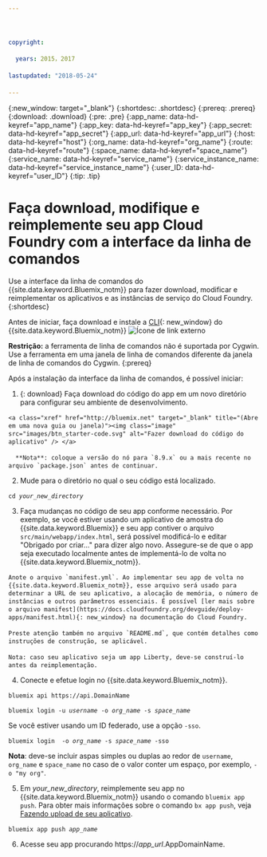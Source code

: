 ```yaml
---



copyright:

  years: 2015，2017

lastupdated: "2018-05-24"

---
```


{:new_window: target="_blank"}
{:shortdesc: .shortdesc}
{:prereq: .prereq}
{:download: .download}
{:pre: .pre}
{:app_name: data-hd-keyref="app_name"}
{:app_key: data-hd-keyref="app_key"}
{:app_secret: data-hd-keyref="app_secret"}
{:app_url: data-hd-keyref="app_url"}
{:host: data-hd-keyref="host"}
{:org_name: data-hd-keyref="org_name"}
{:route: data-hd-keyref="route"}
{:space_name: data-hd-keyref="space_name"}
{:service_name: data-hd-keyref="service_name"}
{:service_instance_name: data-hd-keyref="service_instance_name"}
{:user_ID: data-hd-keyref="user_ID"}
{:tip: .tip}

# Faça download, modifique e reimplemente seu app Cloud Foundry com a interface da linha de comandos

Use a interface da linha de comandos do {{site.data.keyword.Bluemix_notm}} para fazer download, modificar e reimplementar os aplicativos e as instâncias de serviço do Cloud Foundry.
{:shortdesc}

Antes de iniciar, faça download e instale a [CLI](/docs/cli/index.html#overview){: new_window} do {{site.data.keyword.Bluemix_notm}} ![Ícone de link externo](../../../icons/launch-glyph.svg)


**Restrição:** a ferramenta de linha de comandos não é suportada por Cygwin. Use a ferramenta em uma janela de linha de comandos diferente da janela de linha de comandos do Cygwin.
{:prereq}

Após a instalação da interface da linha de comandos, é possível iniciar:

  1. {: download} Faça download do código do app em um novo diretório para configurar seu ambiente de desenvolvimento.

    <a class="xref" href="http://bluemix.net" target="_blank" title="(Abre em uma nova guia ou janela)"><img class="image" src="images/btn_starter-code.svg" alt="Fazer download do código do aplicativo" /> </a>

      **Nota**: coloque a versão do nó para `8.9.x` ou a mais recente no arquivo `package.json` antes de continuar.

  2. Mude para o diretório no qual o seu código está localizado.

  <pre class="pre"><code class="hljs">cd <var class="keyword varname">your_new_directory</var></code></pre>

  3.  Faça mudanças no código de seu app conforme necessário. Por exemplo, se você estiver usando um aplicativo de amostra do {{site.data.keyword.Bluemix}} e seu app contiver o arquivo `src/main/webapp/index.html`, será possível modificá-lo e editar "Obrigado por criar..." para dizer algo novo. Assegure-se de que o app seja executado localmente antes de implementá-lo de volta no {{site.data.keyword.Bluemix_notm}}.

    Anote o arquivo `manifest.yml`. Ao implementar seu app de volta no {{site.data.keyword.Bluemix_notm}}, esse arquivo será usado para determinar a URL de seu aplicativo, a alocação de memória, o número de instâncias e outros parâmetros essenciais. É possível [ler mais sobre o arquivo manifest](https://docs.cloudfoundry.org/devguide/deploy-apps/manifest.html){: new_window} na documentação do Cloud Foundry.

    Preste atenção também no arquivo `README.md`, que contém detalhes como instruções de construção, se aplicável.

    Nota: caso seu aplicativo seja um app Liberty, deve-se construí-lo antes da reimplementação.

  4. Conecte e efetue login no {{site.data.keyword.Bluemix_notm}}.

  <pre class="pre"><code class="hljs">bluemix api https://api.<span class="keyword" data-hd-keyref="DomainName">DomainName</span></code></pre>

  <pre class="pre"><code class="hljs">bluemix login -u <var class="keyword varname" data-hd-keyref="user_ID">username</var> -o <var class="keyword varname" data-hd-keyref="org_name">org_name</var> -s <var class="keyword varname" data-hd-keyref="space_name">space_name</var></code></pre>

  Se você estiver usando um ID federado, use a opção `-sso`.

  <pre class="pre"><code class="hljs">bluemix login  -o <var class="keyword varname" data-hd-keyref="org_name">org_name</var> -s <var class="keyword varname" data-hd-keyref="space_name">space_name</var> -sso</code></pre>

  **Nota**: deve-se incluir aspas simples ou duplas ao redor de `username`, `org_name` e `space_name` no caso de o valor conter um espaço, por exemplo, `-o "my org"`.

  5. Em <var class="keyword varname">your_new_directory</var>, reimplemente seu app no {{site.data.keyword.Bluemix_notm}} usando o comando `bluemix app push`. Para obter mais informações sobre o comando `bx app push`, veja [Fazendo upload de seu aplicativo](/docs/starters/upload_app.html).

  <pre class="pre"><code class="hljs">bluemix app push <var class="keyword varname" data-hd-keyref="app_name">app_name</var></code></pre>

  6. Acesse seu app procurando https://<var class="keyword varname" data-hd-keyref="app_url">app_url</var>.<span class="keyword" data-hd-keyref="APPDomain">AppDomainName</span>.

